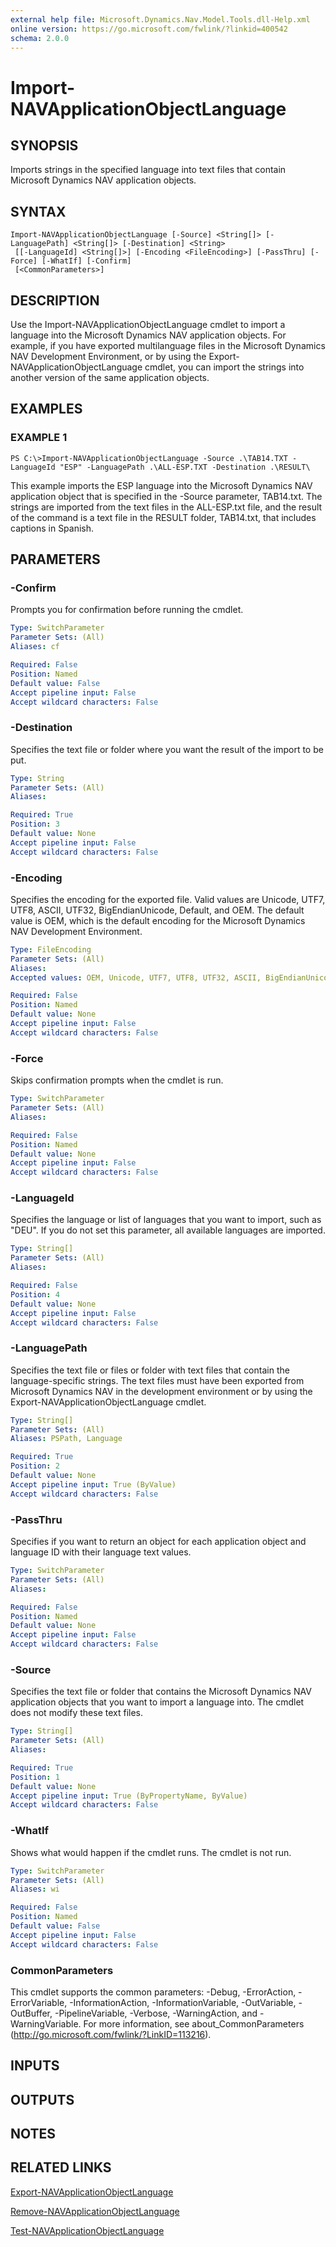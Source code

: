 ```yaml
---
external help file: Microsoft.Dynamics.Nav.Model.Tools.dll-Help.xml
online version: https://go.microsoft.com/fwlink/?linkid=400542
schema: 2.0.0
---
```


# Import-NAVApplicationObjectLanguage

## SYNOPSIS
Imports strings in the specified language into text files that contain Microsoft Dynamics NAV application objects.

## SYNTAX

```
Import-NAVApplicationObjectLanguage [-Source] <String[]> [-LanguagePath] <String[]> [-Destination] <String>
 [[-LanguageId] <String[]>] [-Encoding <FileEncoding>] [-PassThru] [-Force] [-WhatIf] [-Confirm]
 [<CommonParameters>]
```

## DESCRIPTION
Use the Import-NAVApplicationObjectLanguage cmdlet to import a language into the Microsoft Dynamics NAV application objects.
For example, if you have exported multilanguage files in the Microsoft Dynamics NAV Development Environment, or by using the Export-NAVApplicationObjectLanguage cmdlet, you can import the strings into another version of the same application objects.

## EXAMPLES

### EXAMPLE 1
```
PS C:\>Import-NAVApplicationObjectLanguage -Source .\TAB14.TXT -LanguageId "ESP" -LanguagePath .\ALL-ESP.TXT -Destination .\RESULT\
```

This example imports the ESP language into the Microsoft Dynamics NAV application object that is specified in the -Source parameter, TAB14.txt.
The strings are imported from the text files in the ALL-ESP.txt file, and the result of the command is a text file in the RESULT folder, TAB14.txt, that includes captions in Spanish.

## PARAMETERS

### -Confirm
Prompts you for confirmation before running the cmdlet.

```yaml
Type: SwitchParameter
Parameter Sets: (All)
Aliases: cf

Required: False
Position: Named
Default value: False
Accept pipeline input: False
Accept wildcard characters: False
```

### -Destination
Specifies the text file or folder where you want the result of the import to be put.

```yaml
Type: String
Parameter Sets: (All)
Aliases: 

Required: True
Position: 3
Default value: None
Accept pipeline input: False
Accept wildcard characters: False
```

### -Encoding
Specifies the encoding for the exported file.
Valid values are Unicode, UTF7, UTF8, ASCII, UTF32, BigEndianUnicode, Default, and OEM.
The default value is OEM, which is the default encoding for the Microsoft Dynamics NAV Development Environment.

```yaml
Type: FileEncoding
Parameter Sets: (All)
Aliases: 
Accepted values: OEM, Unicode, UTF7, UTF8, UTF32, ASCII, BigEndianUnicode, Default

Required: False
Position: Named
Default value: None
Accept pipeline input: False
Accept wildcard characters: False
```

### -Force
Skips confirmation prompts when the cmdlet is run.

```yaml
Type: SwitchParameter
Parameter Sets: (All)
Aliases: 

Required: False
Position: Named
Default value: None
Accept pipeline input: False
Accept wildcard characters: False
```

### -LanguageId
Specifies the language or list of languages that you want to import, such as "DEU".
If you do not set this parameter, all available languages are imported.

```yaml
Type: String[]
Parameter Sets: (All)
Aliases: 

Required: False
Position: 4
Default value: None
Accept pipeline input: False
Accept wildcard characters: False
```

### -LanguagePath
Specifies the text file or files or folder with text files that contain the language-specific strings.
The text files must have been exported from Microsoft Dynamics NAV in the development environment or by using the Export-NAVApplicationObjectLanguage cmdlet.

```yaml
Type: String[]
Parameter Sets: (All)
Aliases: PSPath, Language

Required: True
Position: 2
Default value: None
Accept pipeline input: True (ByValue)
Accept wildcard characters: False
```

### -PassThru
Specifies if you want to return an object for each application object and language ID with their language text values.

```yaml
Type: SwitchParameter
Parameter Sets: (All)
Aliases: 

Required: False
Position: Named
Default value: None
Accept pipeline input: False
Accept wildcard characters: False
```

### -Source
Specifies the text file or folder that contains the Microsoft Dynamics NAV application objects that you want to import a language into.
The cmdlet does not modify these text files.

```yaml
Type: String[]
Parameter Sets: (All)
Aliases: 

Required: True
Position: 1
Default value: None
Accept pipeline input: True (ByPropertyName, ByValue)
Accept wildcard characters: False
```

### -WhatIf
Shows what would happen if the cmdlet runs.
The cmdlet is not run.

```yaml
Type: SwitchParameter
Parameter Sets: (All)
Aliases: wi

Required: False
Position: Named
Default value: False
Accept pipeline input: False
Accept wildcard characters: False
```

### CommonParameters
This cmdlet supports the common parameters: -Debug, -ErrorAction, -ErrorVariable, -InformationAction, -InformationVariable, -OutVariable, -OutBuffer, -PipelineVariable, -Verbose, -WarningAction, and -WarningVariable. For more information, see about_CommonParameters (http://go.microsoft.com/fwlink/?LinkID=113216).

## INPUTS

## OUTPUTS

## NOTES

## RELATED LINKS

[Export-NAVApplicationObjectLanguage](Export-NAVApplicationObjectLanguage.md)

[Remove-NAVApplicationObjectLanguage](Remove-NAVApplicationObjectLanguage.md)

[Test-NAVApplicationObjectLanguage](Test-NAVApplicationObjectLanguage.md)
